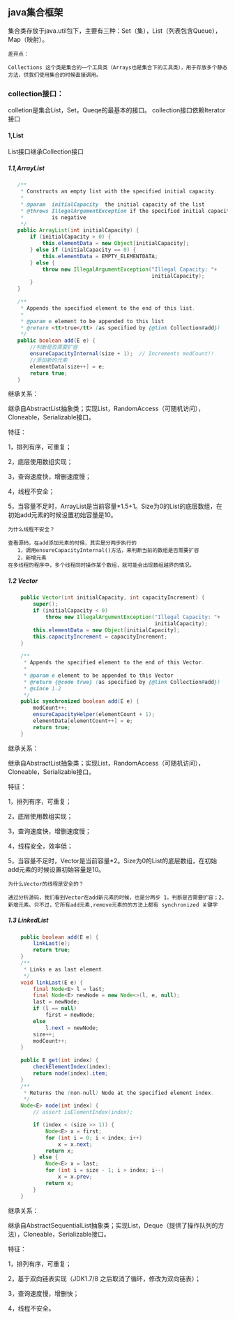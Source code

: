  ## java集合框架
 
 集合类存放于java.util包下，主要有三种：Set（集），List（列表包含Queue），Map（映射）。
 ```text
差异点：

Collections 这个类是集合的一个工具类（Arrays也是集合下的工具类），用于存放多个静态方法，供我们使用集合的时候直接调用。
```
 
 ### collection接口：
 
 colletion是集合List，Set，Queqe的最基本的接口。
 collection接口依赖Iterator接口
 
 #### 1,List
 
 List接口继承Collection接口
 
 ##### 1.1,ArrayList
 ```java
    /**
     * Constructs an empty list with the specified initial capacity.
     *
     * @param  initialCapacity  the initial capacity of the list
     * @throws IllegalArgumentException if the specified initial capacity
     *         is negative
     */
    public ArrayList(int initialCapacity) {
        if (initialCapacity > 0) {
            this.elementData = new Object[initialCapacity];
        } else if (initialCapacity == 0) {
            this.elementData = EMPTY_ELEMENTDATA;
        } else {
            throw new IllegalArgumentException("Illegal Capacity: "+
                                               initialCapacity);
        }
    }
    
    /**
     * Appends the specified element to the end of this list.
     *
     * @param e element to be appended to this list
     * @return <tt>true</tt> (as specified by {@link Collection#add})
     */
    public boolean add(E e) {
        //判断是否需要扩容
        ensureCapacityInternal(size + 1);  // Increments modCount!!
        //添加新的元素
        elementData[size++] = e;
        return true;
    }
```

继承关系：
    
继承自AbstractList抽象类；实现List，RandomAccess（可随机访问），Cloneable，Serializable接口。

特征：

1，排列有序，可重复；

2，底层使用数组实现；

3，查询速度快，增删速度慢；

4，线程不安全；

5，当容量不足时，ArrayList是当前容量*1.5+1。Size为0的List的底层数组，在初始add元素的时候设置初始容量是10。

 ```text
为什么线程不安全？

查看源码，在add添加元素的时候，其实是分两步执行的
    1，调用ensureCapacityInternal()方法，来判断当前的数组是否需要扩容
    2，新增元素
在多线程的程序中，多个线程同时操作某个数组，就可能会出现数组越界的情况。
```
##### 1.2 Vector
```java
    public Vector(int initialCapacity, int capacityIncrement) {
        super();
        if (initialCapacity < 0)
            throw new IllegalArgumentException("Illegal Capacity: "+
                                               initialCapacity);
        this.elementData = new Object[initialCapacity];
        this.capacityIncrement = capacityIncrement;
    }
    
    /**
     * Appends the specified element to the end of this Vector.
     *
     * @param e element to be appended to this Vector
     * @return {@code true} (as specified by {@link Collection#add})
     * @since 1.2
     */
    public synchronized boolean add(E e) {
        modCount++;
        ensureCapacityHelper(elementCount + 1);
        elementData[elementCount++] = e;
        return true;
    }
```

继承关系：

继承自AbstractList抽象类；实现List，RandomAccess（可随机访问），Cloneable，Serializable接口。
    
特征：
    
1，排列有序，可重复；
    
2，底层使用数组实现；
    
3，查询速度快，增删速度慢；
    
4，线程安全，效率低；
    
5，当容量不足时，Vector是当前容量*2。Size为0的List的底层数组，在初始add元素的时候设置初始容量是10。   

```text
为什么Vector的线程是安全的？

通过分析源码，我们看到Vector在add新元素的时候，也是分两步 1，判断是否需要扩容；2，新增元素。只不过，它所有add元素,remove元素的的方法上都有 synchronized 关键字
```

##### 1.3 LinkedList
```java
    public boolean add(E e) {
        linkLast(e);
        return true;
    }
    /**
     * Links e as last element.
     */
    void linkLast(E e) {
        final Node<E> l = last;
        final Node<E> newNode = new Node<>(l, e, null);
        last = newNode;
        if (l == null)
            first = newNode;
        else
            l.next = newNode;
        size++;
        modCount++;
    }
    
    public E get(int index) {
        checkElementIndex(index);
        return node(index).item;
    }
    /**
     * Returns the (non-null) Node at the specified element index.
     */
    Node<E> node(int index) {
        // assert isElementIndex(index);

        if (index < (size >> 1)) {
            Node<E> x = first;
            for (int i = 0; i < index; i++)
                x = x.next;
            return x;
        } else {
            Node<E> x = last;
            for (int i = size - 1; i > index; i--)
                x = x.prev;
            return x;
        }
    }
```    
继承关系：

继承自AbstractSequentialList抽象类；实现List，Deque（提供了操作队列的方法），Cloneable，Serializable接口。

特征：

1，排列有序，可重复；

2，基于双向链表实现（JDK1.7/8 之后取消了循环，修改为双向链表）；

3，查询速度慢，增删快；

4，线程不安全。